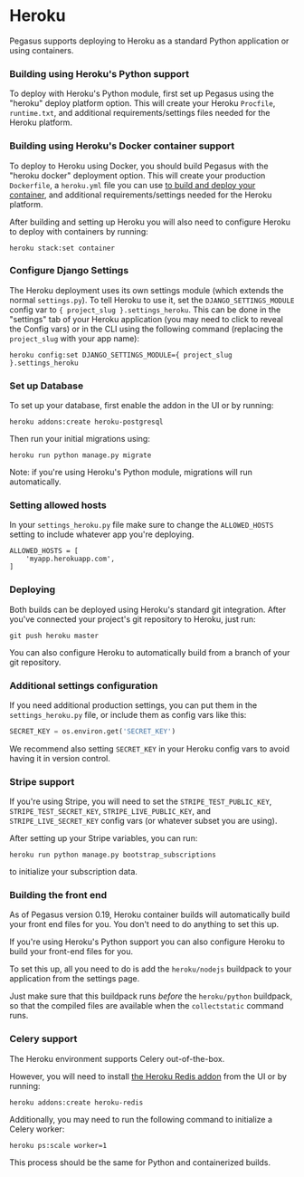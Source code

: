 # Heroku

Pegasus supports deploying to Heroku as a standard Python application or using containers.

### Building using Heroku's Python support

To deploy with Heroku's Python module, first set up Pegasus using the "heroku" deploy platform option.
This will create your Heroku `Procfile`, `runtime.txt`, and additional requirements/settings files
needed for the Heroku platform.

### Building using Heroku's Docker container support

To deploy to Heroku using Docker, you should build Pegasus with the "heroku docker" deployment option.
This will create your production `Dockerfile`, a `heroku.yml` file you can use [to build and deploy your 
container](https://devcenter.heroku.com/articles/build-docker-images-heroku-yml), and 
additional requirements/settings needed for the Heroku platform.

After building and setting up Heroku you will also need to configure Heroku to
deploy with containers by running:

```
heroku stack:set container
```

### Configure Django Settings

The Heroku deployment uses its own settings module (which extends the normal `settings.py`).
To tell Heroku to use it, set the `DJANGO_SETTINGS_MODULE` config var to `{ project_slug }.settings_heroku`.
This can be done in the "settings" tab of your Heroku application (you may need to click to reveal the Config vars)
or in the CLI using the following command (replacing the `project_slug` with your app name):

```
heroku config:set DJANGO_SETTINGS_MODULE={ project_slug }.settings_heroku
```

### Set up Database

To set up your database, first enable the addon in the UI or by running:

```
heroku addons:create heroku-postgresql
```

Then run your initial migrations using:

```
heroku run python manage.py migrate
```

Note: if you're using Heroku's Python module, migrations will run automatically.


### Setting allowed hosts

In your `settings_heroku.py` file make sure to change the `ALLOWED_HOSTS` setting 
to include whatever app you're deploying.

```
ALLOWED_HOSTS = [
    'myapp.herokuapp.com',
]
```

### Deploying

Both builds can be deployed using Heroku's standard git integration.
After you've connected your project's git repository to Heroku, just run:

```
git push heroku master
```

You can also configure Heroku to automatically build from a branch of your git repository.

### Additional settings configuration

If you need additional production settings, you can put them in the `settings_heroku.py` file,
or include them as config vars like this:

```python
SECRET_KEY = os.environ.get('SECRET_KEY')
```

We recommend also setting `SECRET_KEY` in your Heroku config vars to avoid having it in version control.

### Stripe support

If you're using Stripe, you will need to set the `STRIPE_TEST_PUBLIC_KEY`, `STRIPE_TEST_SECRET_KEY`, 
`STRIPE_LIVE_PUBLIC_KEY`, and `STRIPE_LIVE_SECRET_KEY` config vars (or whatever subset you are using).

After setting up your Stripe variables, you can run:

```
heroku run python manage.py bootstrap_subscriptions
```

to initialize your subscription data.

### Building the front end

As of Pegasus version 0.19, Heroku container builds will automatically build your front end files for you.
You don't need to do anything to set this up. 

If you're using Heroku's Python support you can also configure Heroku to build your front-end files for you.

To set this up, all you need to do is add the `heroku/nodejs` buildpack to your application from the settings page.

Just make sure that this buildpack runs *before* the `heroku/python` buildpack, so that the compiled files
are available when the `collectstatic` command runs.

### Celery support

The Heroku environment supports Celery out-of-the-box.

However, you will need to install [the Heroku Redis addon](https://elements.heroku.com/addons/heroku-redis)
from the UI or by running:

```
heroku addons:create heroku-redis
```

Additionally, you may need to run the following command to initialize a Celery worker:

```
heroku ps:scale worker=1
```

This process should be the same for Python and containerized builds.
